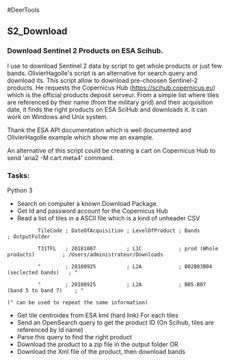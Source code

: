 #DeerTools

## S2_Download
### Download Sentinel 2 Products on ESA Scihub.
I use to download Sentinel 2 data by script to get whole products or just few bands. OlivierHagolle's script is an alternative for search query and download its.
This script allow to download pre-choosen Sentinel-2 products. He requests the Copernicus Hub (https://scihub.copernicus.eu) which is the official products deposit serveur. From a simple list where tiles are referenced by their name (from the military grid) and their acquisition date, it finds the right products on ESA SciHub and downloads it. it can work on Windows and Unix system. 

Thank the ESA API documentation which is well documented and OlivierHagolle example which show me an example. 

An alternative of this script could be creating a cart on Copernicus Hub to send 'aria2 -M cart.meta4' command.
### Tasks:
Python 3
- Search on computer a known Download Package. 
- Get Id and password account for the Copernicus Hub 
- Read a list of tiles in a ASCII file which is a kind of unheader CSV

`          TileCode ; DateOfAcquisition ; LevelOfProduct ; Bands                         ; OutputFolder`

`          T31TFL   ; 20181007          ; L1C            ; prod (Whole products)         ; /Users/administrateur/Downloads`

`          "        ; 20180925          ; L2A            ; B02B03B04 (seclected bands)   ; "`

`          "        ; 20180925          ; L2A            ; B05-B07 (band 5 to band 7)    ; "`

`(" can be used to repeat the same information)`

- Get tile centroides from ESA kml (hard link)
For each tiles
- Send an OpenSearch query to get the product ID (On Scihub, tiles are referenced by Id name)
- Parse this query to find the right product
- Download the product to a zip file in the output folder
    OR
- Download the Xml file of the product, then download bands
